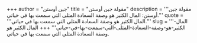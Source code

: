 +++
author = "جين أوستن"
title = "مقولة جين أوستن"
description = '''مقولة جين أوستن: المال الكثير هو وصفة السعادة المثلى التي سمعت بها في حياتي.'''
quote = '''المال الكثير هو وصفة السعادة المثلى التي سمعت بها في حياتي.'''
slug = '''المال-الكثير-هو-وصفة-السعادة-المثلى-التي-سمعت-بها-في-حياتي'''
+++
المال الكثير هو وصفة السعادة المثلى التي سمعت بها في حياتي.
